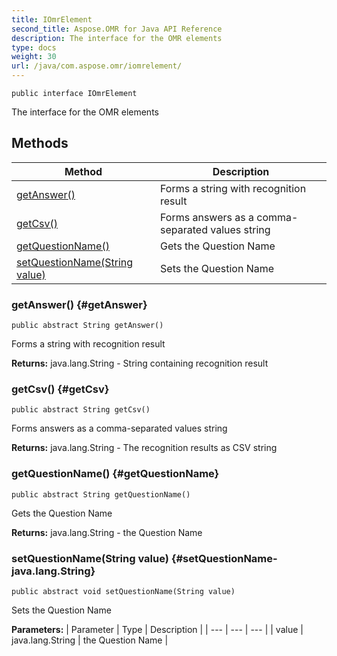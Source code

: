 ```yaml
---
title: IOmrElement
second_title: Aspose.OMR for Java API Reference
description: The interface for the OMR elements
type: docs
weight: 30
url: /java/com.aspose.omr/iomrelement/
---
```

```
public interface IOmrElement
```

The interface for the OMR elements
## Methods

| Method | Description |
| --- | --- |
| [getAnswer()](#getAnswer) | Forms a string with recognition result |
| [getCsv()](#getCsv) | Forms answers as a comma-separated values string |
| [getQuestionName()](#getQuestionName) | Gets the Question Name |
| [setQuestionName(String value)](#setQuestionName-java.lang.String) | Sets the Question Name |
### getAnswer() {#getAnswer}
```
public abstract String getAnswer()
```


Forms a string with recognition result

**Returns:**
java.lang.String - String containing recognition result
### getCsv() {#getCsv}
```
public abstract String getCsv()
```


Forms answers as a comma-separated values string

**Returns:**
java.lang.String - The recognition results as CSV string
### getQuestionName() {#getQuestionName}
```
public abstract String getQuestionName()
```


Gets the Question Name

**Returns:**
java.lang.String - the Question Name
### setQuestionName(String value) {#setQuestionName-java.lang.String}
```
public abstract void setQuestionName(String value)
```


Sets the Question Name

**Parameters:**
| Parameter | Type | Description |
| --- | --- | --- |
| value | java.lang.String | the Question Name |

